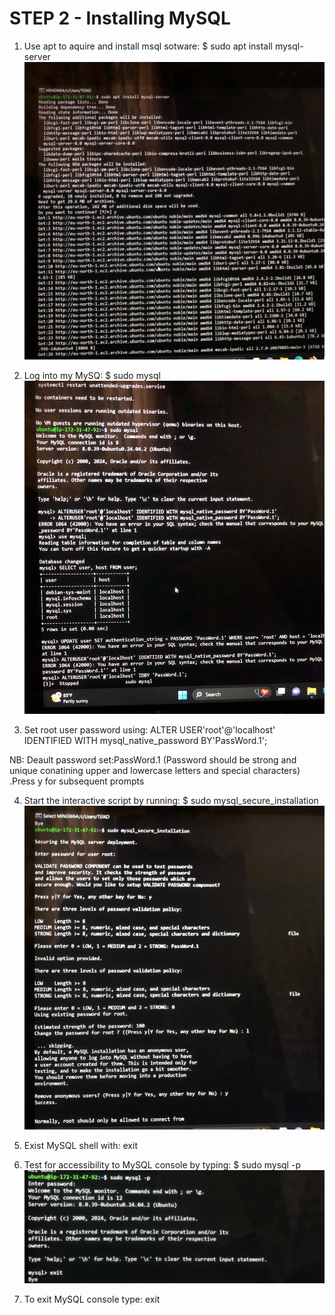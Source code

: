 # STEP 2 - Installing MySQL
1. Use apt to aquire and install msql sotware:
   $ sudo apt install mysql-server
![img](imgaes/install_mysql.jpeg)

2. Log into my MySQ:
   $ sudo mysql 
![img](imgaes/mysql.jpeg)

3. Set root user password using:
   ALTER USER'root'@'localhost' IDENTIFIED WITH mysql_native_password BY'PassWord.1';

NB:  Deault password set:PassWord.1 
(Password should be strong and unique conatining upper and lowercase letters and special characters) .Press y for subsequent prompts

4. Start the interactive script by running:
   $ sudo mysql_secure_installation 
![img](imgaes/mysql_secure.jpeg)

5. Exist MySQL shell with:
   exit

8. Test for accessibility to MySQL console by typing:
   $ sudo mysql -p 
![img](imgaes/mysql_p.jpeg)


9. To exit MySQL console type:
   exit